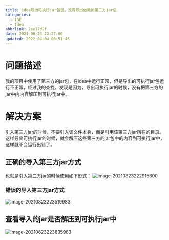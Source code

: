 ```yaml
---
title: idea导出可执行jar包是，没有导出依赖的第三方jar包
categories: 
  - IDE
  - Idea
abbrlink: 2ee17d2f
date: 2021-08-23 22:27:00
updated: 2022-04-04 00:51:45
---
```

# 问题描述
我的项目中使用了第三方的jar包，在idea中运行正常，但是导出的可执行jar包运行不正常，经过我的查找，发现是因为，导出可执行jar的时候，没有把第三方的jar中内内容解压到可执行jar中。

# 解决方案
引入第三方jar的时候，不要引入该文件本身，而是引用该第三方jar所在的目录。
这样导出可执行jar的时候，就会解压这些第三方的jar包中的内容到可执行jar中，这样就不会运行出错了。

## 正确的导入第三方jar方式

也就是引入第三方jar的时候使用如下形式：
![image-20210823222915600](https://gitee.com/XiaoLan223/images/raw/master/Blog/Sum/20210823222915.png)

### 错误的导入第三方jar方式

![image-20210823223519983](https://gitee.com/XiaoLan223/images/raw/master/Blog/Sum/20210823223520.png)

## 查看导入的jar是否解压到可执行jar中

![image-20210823223835983](https://gitee.com/XiaoLan223/images/raw/master/Blog/Sum/20210823223836.png)
